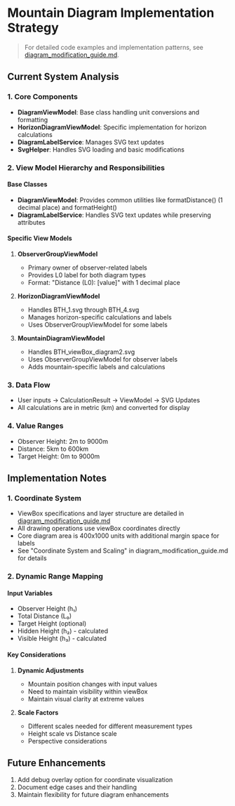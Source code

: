 # Mountain Diagram Implementation Strategy

> For detailed code examples and implementation patterns, see [diagram_modification_guide.md](./diagram_modification_guide.md).

## Current System Analysis

### 1. Core Components
- **DiagramViewModel**: Base class handling unit conversions and formatting
- **HorizonDiagramViewModel**: Specific implementation for horizon calculations
- **DiagramLabelService**: Manages SVG text updates
- **SvgHelper**: Handles SVG loading and basic modifications

### 2. View Model Hierarchy and Responsibilities

#### Base Classes
- **DiagramViewModel**: Provides common utilities like formatDistance() (1 decimal place) and formatHeight()
- **DiagramLabelService**: Handles SVG text updates while preserving attributes

#### Specific View Models
1. **ObserverGroupViewModel**
   - Primary owner of observer-related labels
   - Provides L0 label for both diagram types
   - Format: "Distance (L0): [value]" with 1 decimal place

2. **HorizonDiagramViewModel**
   - Handles BTH_1.svg through BTH_4.svg
   - Manages horizon-specific calculations and labels
   - Uses ObserverGroupViewModel for some labels

3. **MountainDiagramViewModel**
   - Handles BTH_viewBox_diagram2.svg
   - Uses ObserverGroupViewModel for observer labels
   - Adds mountain-specific labels and calculations

### 3. Data Flow
- User inputs → CalculationResult → ViewModel → SVG Updates
- All calculations are in metric (km) and converted for display

### 4. Value Ranges
- Observer Height: 2m to 9000m
- Distance: 5km to 600km
- Target Height: 0m to 9000m

## Implementation Notes

### 1. Coordinate System
- ViewBox specifications and layer structure are detailed in [diagram_modification_guide.md](./diagram_modification_guide.md)
- All drawing operations use viewBox coordinates directly
- Core diagram area is 400x1000 units with additional margin space for labels
- See "Coordinate System and Scaling" in diagram_modification_guide.md for details

### 2. Dynamic Range Mapping

#### Input Variables
- Observer Height (h₁)
- Total Distance (L₀)
- Target Height (optional)
- Hidden Height (h₂) - calculated
- Visible Height (h₃) - calculated

#### Key Considerations
1. **Dynamic Adjustments**
   - Mountain position changes with input values
   - Need to maintain visibility within viewBox
   - Maintain visual clarity at extreme values

2. **Scale Factors**
   - Different scales needed for different measurement types
   - Height scale vs Distance scale
   - Perspective considerations

## Future Enhancements
1. Add debug overlay option for coordinate visualization
2. Document edge cases and their handling
3. Maintain flexibility for future diagram enhancements
